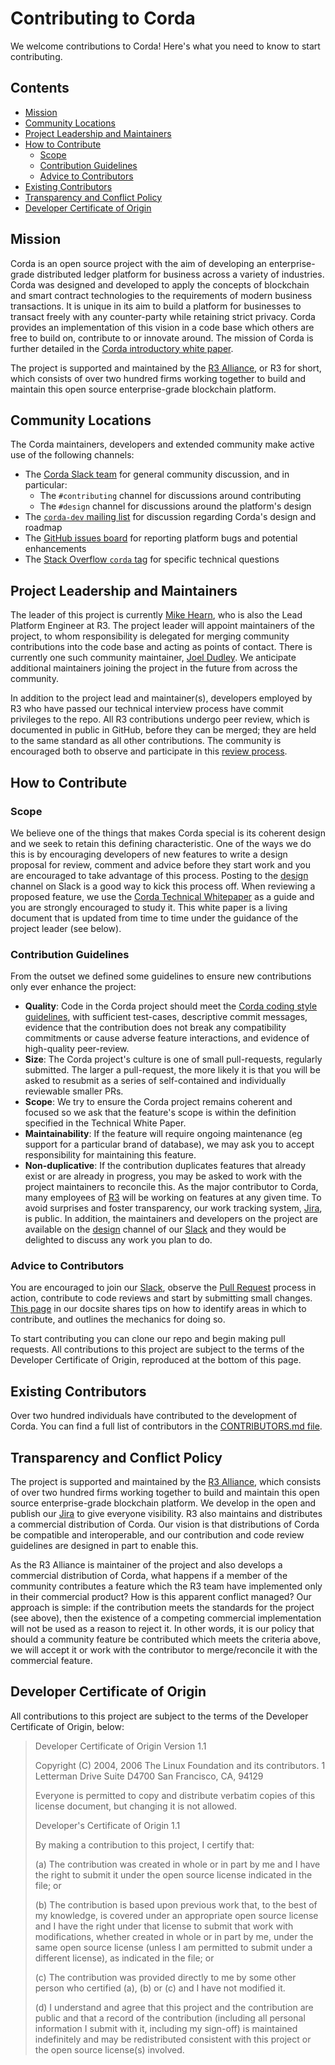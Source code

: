 # Contributing to Corda

We welcome contributions to Corda! Here's what you need to know to start contributing.

## Contents

* [Mission](#mission)
* [Community Locations](#community-locations)
* [Project Leadership and Maintainers](#project-leadership-and-maintainers)
* [How to Contribute](#how-to-contribute)
    * [Scope](#scope)
    * [Contribution Guidelines](#contribution-guidelines)
    * [Advice to Contributors](#advice-to-contributors)
* [Existing Contributors](#existing-contributors)
* [Transparency and Conflict Policy](#transparency-and-conflict-policy)
* [Developer Certificate of Origin](#developer-certificate-of-origin)

## Mission

Corda is an open source project with the aim of developing an enterprise-grade distributed ledger platform for business across a variety of 
industries.  Corda was designed and developed to apply the concepts of blockchain and smart contract technologies to the requirements of 
modern business transactions.  It is unique in its aim to build a platform for businesses to transact freely with any counter-party while 
retaining strict privacy. Corda provides an implementation of this vision in a code base which others are free to build on, contribute to 
or innovate around. The mission of Corda is further detailed in the 
[Corda introductory white paper](https://docs.corda.net/_static/corda-introductory-whitepaper.pdf).

The project is supported and maintained by the [R3 Alliance](https://www.r3.com), or R3 for short, which consists of over two hundred firms 
working together to build and maintain this open source enterprise-grade blockchain platform.

## Community Locations

The Corda maintainers, developers and extended community make active use of the following channels:
 
* The [Corda Slack team](http://slack.corda.net/) for general community discussion, and in particular:
    * The `#contributing` channel for discussions around contributing
    * The `#design` channel for discussions around the platform's design
* The [`corda-dev` mailing list](https://groups.io/g/corda-dev) for discussion regarding Corda's design and roadmap
* The [GitHub issues board](https://github.com/corda/corda/issues) for reporting platform bugs and potential enhancements
* The [Stack Overflow `corda` tag](https://stackoverflow.com/questions/tagged/corda) for specific technical questions

## Project Leadership and Maintainers

The leader of this project is currently [Mike Hearn](https://github.com/mikehearn), who is also the Lead Platform Engineer at R3. The 
project leader will appoint maintainers of the project, to whom responsibility is delegated for merging community contributions into the 
code base and acting as points of contact. There is currently one such community maintainer, 
[Joel Dudley](https://github.com/joeldudleyr3). We anticipate additional maintainers joining the project in the future from across the 
community.

In addition to the project lead and maintainer(s), developers employed by R3 who have passed our technical interview process have commit 
privileges to the repo. All R3 contributions undergo peer review, which is documented in public in GitHub, before they can be merged; they 
are held to the same standard as all other contributions. The community is encouraged both to observe and participate in this 
[review process](https://github.com/corda/corda/pulls).

## How to Contribute

### Scope

We believe one of the things that makes Corda special is its coherent design and we seek to retain this defining characteristic. One of the 
ways we do this is by encouraging developers of new features to write a design proposal for review, comment and advice before they start 
work and you are encouraged to take advantage of this process. Posting to the [design](https://cordaledger.slack.com/messages/C3J04VC3V/) 
channel on Slack is a good way to kick this process off. When reviewing a proposed feature, we use the 
[Corda Technical Whitepaper](https://docs.corda.net/_static/corda-technical-whitepaper.pdf) as a guide and you are strongly encouraged to 
study it. This white paper is a living document that is updated from time to time under the guidance of the project leader (see below).

### Contribution Guidelines

From the outset we defined some guidelines to ensure new contributions only ever enhance the project:

* **Quality**: Code in the Corda project should meet the [Corda coding style guidelines](https://docs.corda.net/codestyle.html), with 
  sufficient test-cases, descriptive commit messages, evidence that the contribution does not break any compatibility commitments or cause 
  adverse feature interactions, and evidence of high-quality peer-review.
* **Size**: The Corda project's culture is one of small pull-requests, regularly submitted. The larger a pull-request, the more likely it 
  is that you will be asked to resubmit as a series of self-contained and individually reviewable smaller PRs.
* **Scope**: We try to ensure the Corda project remains coherent and focused so we ask that the feature's scope is within the definition 
  specified in the Technical White Paper.
* **Maintainability**: If the feature will require ongoing maintenance (eg support for a particular brand of database), we may ask you to 
  accept responsibility for maintaining this feature.
* **Non-duplicative**: If the contribution duplicates features that already exist or are already in progress, you may be asked to work with 
  the project maintainers to reconcile this. As the major contributor to Corda, many employees of [R3](https://r3.com) will be working on 
  features at any given time. To avoid surprises and foster transparency, our work tracking system, 
  [Jira](https://r3-cev.atlassian.net/projects/CORDA/summary), is public. In addition, the maintainers and developers on the project are 
  available on the [design](https://cordaledger.slack.com/messages/C3J04VC3V/) channel of our [Slack](https://slack.corda.net/) and they 
  would be delighted to discuss any work you plan to do.

### Advice to Contributors

You are encouraged to join our [Slack](https://slack.corda.net/), observe the [Pull Request](https://github.com/corda/corda/pulls) process 
in action, contribute to code reviews and start by submitting small changes. [This page](https://docs.corda.net/head/contributing.html) in 
our docsite shares tips on how to identify areas in which to contribute, and outlines the mechanics for doing so.

To start contributing you can clone our repo and begin making pull requests. All contributions to this project are subject to the terms of 
the Developer Certificate of Origin, reproduced at the bottom of this page.

## Existing Contributors

Over two hundred individuals have contributed to the development of Corda. You can find a full list of contributors in the 
[CONTRIBUTORS.md file](https://github.com/corda/corda/blob/master/CONTRIBUTORS.md).

## Transparency and Conflict Policy

The project is supported and maintained by the [R3 Alliance](https://www.r3.com), which consists of over two hundred firms working together 
to build and maintain this open source enterprise-grade blockchain platform. We develop in the open and publish our 
[Jira](https://r3-cev.atlassian.net/projects/CORDA/summary) to give everyone visibility. R3 also maintains and distributes a commercial 
distribution of Corda. Our vision is that distributions of Corda be compatible and interoperable, and our contribution and code review 
guidelines are designed in part to enable this.

As the R3 Alliance is maintainer of the project and also develops a commercial distribution of Corda, what happens if a member of the 
community contributes a feature which the R3 team have implemented only in their commercial product? How is this apparent conflict managed? 
Our approach is simple: if the contribution meets the standards for the project (see above), then the existence of a competing commercial 
implementation will not be used as a reason to reject it. In other words, it is our policy that should a community feature be contributed 
which meets the criteria above, we will accept it or work with the contributor to merge/reconcile it with the commercial feature.

## Developer Certificate of Origin

All contributions to this project are subject to the terms of the Developer Certificate of Origin, below:

> Developer Certificate of Origin Version 1.1
> 
> Copyright (C) 2004, 2006 The Linux Foundation and its contributors. 1 Letterman Drive Suite D4700 San Francisco, CA, 94129
> 
> Everyone is permitted to copy and distribute verbatim copies of this license document, but changing it is not allowed.
> 
> Developer's Certificate of Origin 1.1
> 
> By making a contribution to this project, I certify that:
> 
> (a) The contribution was created in whole or in part by me and I have the right to submit it under the open source license indicated in the file; or
> 
> (b) The contribution is based upon previous work that, to the best of my knowledge, is covered under an appropriate open source license and I have the right under that license to submit that work with modifications, whether created in whole or in part by me, under the same open source license (unless I am permitted to submit under a different license), as indicated in the file; or
> 
> (c) The contribution was provided directly to me by some other person who certified (a), (b) or (c) and I have not modified it.
> 
> (d) I understand and agree that this project and the contribution are public and that a record of the contribution (including all personal information I submit with it, including my sign-off) is maintained indefinitely and may be redistributed consistent with this project or the open source license(s) involved.

